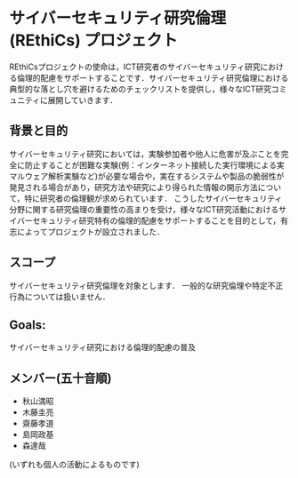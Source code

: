# サイバーセキュリティ研究倫理 (REthiCs) プロジェクト
REthiCsプロジェクトの使命は，ICT研究者のサイバーセキュリティ研究における倫理的配慮をサポートすることです．サイバーセキュリティ研究倫理における典型的な落とし穴を避けるためのチェックリストを提供し，様々なICT研究コミュニティに展開していきます．

## 背景と目的
サイバーセキュリティ研究においては，実験参加者や他人に危害が及ぶことを完全に防止することが困難な実験(例：インターネット接続した実行環境による実マルウェア解析実験など)が必要な場合や，実在するシステムや製品の脆弱性が発見される場合があり，研究方法や研究により得られた情報の開示方法について，特に研究者の倫理観が求められています．
こうしたサイバーセキュリティ分野に関する研究倫理の重要性の高まりを受け，様々なICT研究活動におけるサイバーセキュリティ研究特有の倫理的配慮をサポートすることを目的として，有志によってプロジェクトが設立されました．

## スコープ
サイバーセキュリティ研究倫理を対象とします．
一般的な研究倫理や特定不正行為については扱いません．

## Goals:
サイバーセキュリティ研究における倫理的配慮の普及

## メンバー(五十音順)
- 秋山満昭
- 木藤圭亮
- 齋藤孝道
- 島岡政基
- 森達哉

(いずれも個人の活動によるものです)
